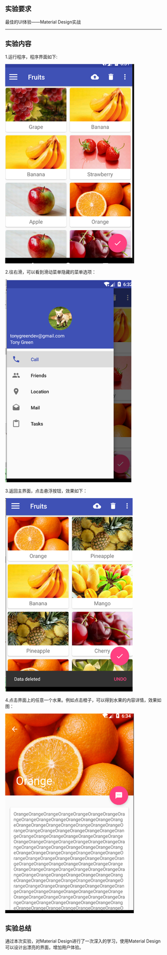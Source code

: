 ## 实验要求

最佳的UI体验——Material Design实战

------

## 实验内容

1.运行程序，程序界面如下:

![Image](https://github.com/Small-Windmill/2018118118_Android/raw/master/MaterialTest/Image/1.png)

2.往右滑，可以看到滑动菜单隐藏的菜单选项：

![Image](https://github.com/Small-Windmill/2018118118_Android/raw/master/MaterialTest/Image/2.png)

3.返回主界面，点击悬浮按钮，效果如下：

![Image](https://github.com/Small-Windmill/2018118118_Android/raw/master/MaterialTest/Image/3.png)

4.点击界面上的任意一个水果。例如点击橙子，可以得到水果的内容详情，效果如图：

![Image](https://github.com/Small-Windmill/2018118118_Android/raw/master/MaterialTest/Image/4.png)

## 实验总结

通过本次实验，对Material Design进行了一次深入的学习，使用Material Design可以设计出漂亮的界面，增加用户体验。